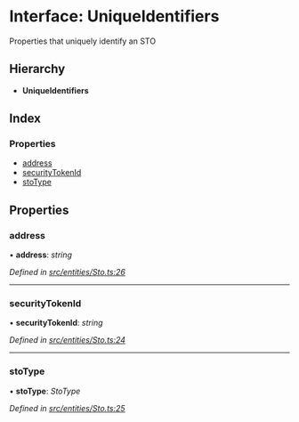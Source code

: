 # Interface: UniqueIdentifiers

Properties that uniquely identify an STO

## Hierarchy

* **UniqueIdentifiers**

## Index

### Properties

* [address](entities.uniqueidentifiers-6.md#address)
* [securityTokenId](entities.uniqueidentifiers-6.md#securitytokenid)
* [stoType](entities.uniqueidentifiers-6.md#stotype)

## Properties

###  address

• **address**: *string*

*Defined in [src/entities/Sto.ts:26](https://github.com/PolymathNetwork/polymath-sdk/blob/73ecb26/src/entities/Sto.ts#L26)*

___

###  securityTokenId

• **securityTokenId**: *string*

*Defined in [src/entities/Sto.ts:24](https://github.com/PolymathNetwork/polymath-sdk/blob/73ecb26/src/entities/Sto.ts#L24)*

___

###  stoType

• **stoType**: *StoType*

*Defined in [src/entities/Sto.ts:25](https://github.com/PolymathNetwork/polymath-sdk/blob/73ecb26/src/entities/Sto.ts#L25)*
